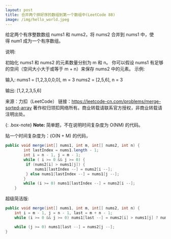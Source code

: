 ```yaml
---
layout: post
title: 合并两个排好序的数组到第一个数组中(LeetCode 88)
image: /img/hello_world.jpeg
---
```

给定两个有序整数数组 nums1 和 nums2，将 nums2 合并到 nums1 中，使得 num1 成为一个有序数组。

说明:

初始化 nums1 和 nums2 的元素数量分别为 m 和 n。
你可以假设 nums1 有足够的空间（空间大小大于或等于 m + n）来保存 nums2 中的元素。
示例:

输入:
nums1 = [1,2,3,0,0,0], m = 3
nums2 = [2,5,6],       n = 3

输出: [1,2,2,3,5,6]

来源：力扣（LeetCode）
链接：https://leetcode-cn.com/problems/merge-sorted-array
著作权归领扣网络所有。商业转载请联系官方授权，非商业转载请注明出处。  

{: .box-note}
**Note:** 简单题，不在说明时间复杂度为 O(NM) 的代码。

贴一个时间复杂度为：{O(N + M) 的代码，  
``` java
public void merge(int[] nums1, int m, int[] nums2, int n) {
        int lastIndex = nums1.length - 1;
        int i = n - 1, j = m - 1;
        while ( i >= 0 && j >= 0) {
         if (nums2[i] > nums1[j]) {
             nums1[lastIndex --] = nums2[i --];
         } else nums1[lastIndex --] = nums1[j --];
        }
        while (i >= 0) nums1[lastIndex --] = nums2[i --];
    }
```   

超级简洁版:
``` java
public void merge(int[] nums1, int m, int[] nums2, int n) {
    int i = m - 1, j = n - 1, last = m + n - 1;
    while (i >= 0 && j >= 0) nums1[last --] = nums2[i] > nums1[j] ? nums2[i --] : nums1[j --]; 

    while (j >= 0) nums1[last --] = nums2[j --];
}
```  

